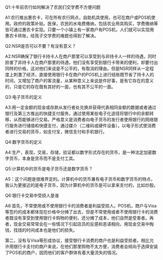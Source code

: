 Q1:十年前农行如何解决了农民们交学费不方便问题

A1:农行推出惠农卡，可在所有农行网点，自助机具使用，也可在商户或POS机使用。政府的政策补贴，医保，农民的水电费缴纳，包括农业用具购买，学费缴纳等皆可通过惠农卡实现。只要一个小镇上有一家商户有POS机，人们就可以实现用惠农卡转账，给孩子交学费的难题也得到了解决。

Q2:NSR是否可以不要？有没有意义？

A2:NSR确保了银行卡持卡人在商户那里可以享受到与非持卡人一样的待遇，同时损害了非持卡人在商户那里的待遇，他们没有享受到银行卡带来的便利，却要付出同样的价格，这对他们来说是不公平的，有取消的理由。但是NSR同样从一定程度上刺激了经济，直接使用银行卡在商户的POS机上进行结账既节省了持卡人的时间，又增加了商户的客流量，从某种意义上来说是件好事，是有它存在的意义的，只是它的存在既有其好的一面，也有其不公平的一面。

Q3:电子货币的定义

A3:用一定金额的现金或存款从发行者处兑换并获得代表相同金额的数据或者通过银行及第三方推出的快捷支付服务，通过使用某些电子化途径将银行中的余额转移，从而能够进行交易。严格意义是消费者向电子货币的发行者使用银行的网络银行服务进行储值和快捷支付，通过媒介（二维码或硬件设备），以电子形式使消费者进行交易的货币，如支付宝，微信支付和手机银行。

Q4:数字货币的定义

A4:生产，表现，交易，存储，验证都以数字形式存在的货币，是一种法定加密数字货币，本身是货币而不是支付工具。

Q5:计算机中的货币是电子货币还是数字货币？

A5：这个问题是很难界定的。计算机中的货币兼有电子货币和数字货币的特点，我认为更接近的是电子货币，因为计算机中的货币是可以拿来支付的，比如炒股。

Q6:银行卡交易中受损人是谁

A6:首先，不常使用或不使用银行卡的消费者是利益受损人。POS机，商户与Visa等签约的成本都体现在价格中分摊了出去，但是不常使用或者不使用银行卡的消费者既没有享受到使用银行卡购物的便利，还分摊了成本，他们自然是受害者。再者，现金交易常常会在一些情况下引起店员的反感和恶语相向，用现金交易中掏钱，找钱的时间成本也是他们的损失。

第二，没有与Visa等形成协议，接受银行卡消费的商户也是利益受损者。相比允许用银行卡支付的商户来说，在他们那里购物不太方便，消费者会倾向于选择安装了POS机的商户，因而他们的客户群体有着大量流失的情况。
